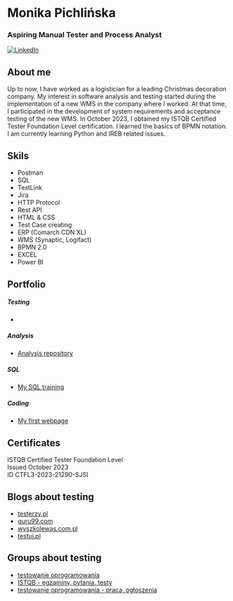 # Monika Pichlińska
### Aspiring Manual Tester and Process Analyst
[![LinkedIn](https://img.shields.io/badge/linkedin-%230077B5.svg?style=for-the-badge&logo=linkedin&logoColor=white)](https://www.linkedin.com/in/monika-pichlińska-157675283)
## About me
Up to now, I have worked as a logistician for a leading Christmas decoration company. My interest in software analysis and testing started during the implementation of a new WMS in the company where I worked.
At that time, I participated in the development of system requirements and acceptance testing of the new WMS.
In October 2023, I obtained my ISTQB Certified Tester Foundation Level certification. I learned the basics of BPMN notation.
I am currently learning Python and IREB related issues.

## Skils
* Postman
* SQL
* TestLink
* Jira
* HTTP Protocol
* Rest API
* HTML & CSS
* Test Case creating
* ERP (Comarch CDN XL)
* WMS (Synaptic, Logifact)
* BPMN 2.0
* EXCEL
* Power BI

## Portfolio

##### Testing
* 


##### Analysis 
* [Analysis repository](https://github.com/MonikaPich/analysis/blob/master/README.md)


##### SQL
* [My SQL training](https://github.com/MonikaPich/Portfolio/tree/master/sql#my-sql-training)


##### Coding
* [My first webpage](https://monikapich.github.io/)



## Certificates
ISTQB Certified Tester Foundation Level\
Issued October 2023\
ID CTFL3-2023-21290-SJSI

## Blogs about testing
* [testerzy.pl](https://testerzy.pl)
* [guru99.com](https://www.guru99.com/)
* [wyszkolewas.com.pl](https://www.wyszkolewas.com.pl/blog/)
* [testuj.pl](https://testuj.pl/blog)

## Groups about testing
* [testowanie oprogramowania](https://www.facebook.com/groups/TestowanieOprogramowania)
* [ISTQB -  egzaminy, pytania, testy](https://www.facebook.com/groups/194288250951242)
* [testowanie oprogramowania - praca, ogłoszenia](https://www.facebook.com/groups/215557562210470)
